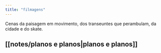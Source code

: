 ```yaml
---
title: "filmagens"
---
```

Cenas da paisagem em movimento, dos transeuntes que perambulam, da cidade e do skate.

## [[notes/planos e planos|planos e planos]]
